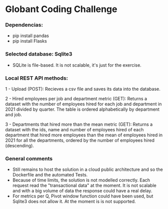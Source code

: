 # Globant Coding Challenge

### Dependencias:

- pip install pandas
- pip install Flasks

### Selected database: Sqlite3
- SQLite is file-based. It is not scalable, it's just for the exercise.

### Local REST API methods:

1 - Upload  (POST): Recieves a csv file and saves its data into the database. 

2 - Hired employees per job and department metric (GET): Returns a dataset with the number of employees hired for each job and department in 2021 divided by quarter. The table is ordered alphabetically by department and job.

3 - Departments that hired more than the mean metric (GET): Returns a dataset with the ids, name and number of employees hired of each department that hired more employees than the mean of employees hired in 2021 for all the departments, ordered by the number of employees hired (descending).

### General comments
- Still remains to host the solution in a cloud public architecture and so the Dockerfile and the automated Tests.
- Because of time limits, the solution is not modelled correctly. Each request read the "transactional data" at the moment. It is not scalable and with a big volume of data the response could have a real delay. 
- For metrics per Q, Pivot window function could have been used, but Sqlite3 does not allow it. At the moment is is not supported. 
